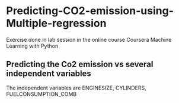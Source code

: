 # Predicting-CO2-emission-using-Multiple-regression
Exercise done in lab session in the online course Coursera Machine Learning with Python

## Predicting the Co2 emission vs several independent variables
The independent variables are ENGINESIZE, CYLINDERS, FUELCONSUMPTION_COMB
